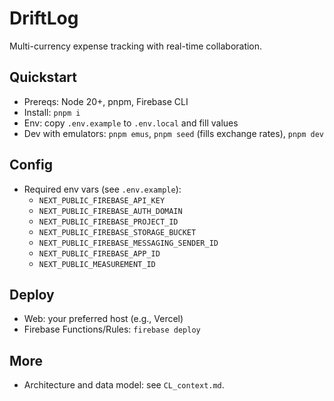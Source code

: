 # DriftLog

Multi-currency expense tracking with real-time collaboration.

## Quickstart

- Prereqs: Node 20+, pnpm, Firebase CLI
- Install: `pnpm i`
- Env: copy `.env.example` to `.env.local` and fill values
- Dev with emulators: `pnpm emus`, `pnpm seed` (fills exchange rates), `pnpm dev`

## Config

- Required env vars (see `.env.example`):
  - `NEXT_PUBLIC_FIREBASE_API_KEY`
  - `NEXT_PUBLIC_FIREBASE_AUTH_DOMAIN`
  - `NEXT_PUBLIC_FIREBASE_PROJECT_ID`
  - `NEXT_PUBLIC_FIREBASE_STORAGE_BUCKET`
  - `NEXT_PUBLIC_FIREBASE_MESSAGING_SENDER_ID`
  - `NEXT_PUBLIC_FIREBASE_APP_ID`
  - `NEXT_PUBLIC_MEASUREMENT_ID`

## Deploy

- Web: your preferred host (e.g., Vercel)
- Firebase Functions/Rules: `firebase deploy`

## More

- Architecture and data model: see `CL_context.md`.
